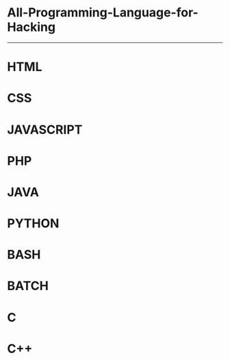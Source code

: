 # All-Programming-Language-for-Hacking
------------------------------------------
# HTML
# CSS
# JAVASCRIPT
# PHP
# JAVA
# PYTHON
# BASH
# BATCH
# C
# C++
